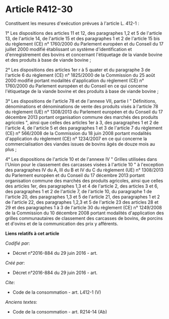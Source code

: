 # Article R412-30

Constituent les mesures d'exécution prévues à l'article L. 412-1 : 

1° Les dispositions des articles 11 et 12, des paragraphes 1,2 et 5 de l'article 13, de l'article 14, de l'article 15 et des
paragraphes 1 et 2 de l'article 15 bis du règlement (CE) n° 1760/2000 du Parlement européen et du Conseil du 17 juillet 2000
modifié établissant un système d'identification et d'enregistrement des bovins et concernant l'étiquetage de la viande bovine
et des produits à base de viande bovine ; 

2° Les dispositions des articles 1er r à 5 quater et du paragraphe 3 de l'article 6 du règlement (CE) n° 1825/2000 de la
Commission du 25 août 2000 modifié portant modalités d'application du règlement (CE) n° 1760/2000 du Parlement européen et du
Conseil en ce qui concerne l'étiquetage de la viande bovine et des produits à base de viande bovine ; 

3° Les dispositions de l'article 78 et de l'annexe VII, partie I " Définitions, dénominations et dénominations de vente des
produits visés à l'article 78 du règlement (UE) n° 1308/2013 du Parlement européen et du Conseil du 17 décembre 2013 portant
organisation commune des marchés des produits agricoles ", ainsi que celles des articles 1er à 3, des paragraphes 1 et 2 de
l'article 4, de l'article 5 et des paragraphes 1 et 3 de l'article 7 du règlement (CE) n° 566/2008 de la Commission du 18
juin 2008 portant modalités d'application du règlement (CE) n° 1234/2007 en ce qui concerne la commercialisation des viandes
issues de bovins âgés de douze mois au plus ; 

4° Les dispositions de l'article 10 et de l'annexe IV " Grilles utilisées dans l'Union pour le classement des carcasses
visées à l'article 10 " à l'exception des paragraphes IV du A, III du B et IV du C du règlement (UE) n° 1308/2013 du
Parlement européen et du Conseil du 17 décembre 2013 portant organisation commune des marchés des produits agricoles, ainsi
que celles des articles 1er, des paragraphes 1,3 et 4 de l'article 2, des articles 3 et 6, des paragraphes 1 et 2 de
l'article 7, de l'article 10, du paragraphe 1 de l'article 20, des paragraphes 1,3 et 5 de l'article 21, des paragraphes 1 et
2 de l'article 22, des paragraphes 1,2,3 et 5 de l'article 23 des articles 28 et 29 et des paragraphes 1 à 3 de l'article 30
du règlement (CE) n° 1249/2008 de la Commission du 10 décembre 2008 portant modalités d'application des grilles
communautaires de classement des carcasses de bovins, de porcins et d'ovins et de la communication des prix y afférents.

**Liens relatifs à cet article**

_Codifié par_:

  - Décret n°2016-884 du 29 juin 2016 - art.

_Créé par_:

  - Décret n°2016-884 du 29 juin 2016 - art.

_Cite_:

  - Code de la consommation - art. L412-1 (V)

_Anciens textes_:

  - Code de la consommation - art. R214-14 (Ab)
